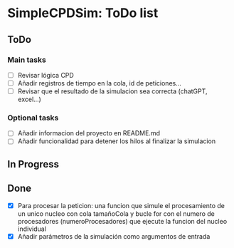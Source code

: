 #   SimpleCPDSim: ToDo list
##  ToDo
### Main tasks
- [ ] Revisar lógica CPD
- [ ] Añadir registros de tiempo en la cola, id de peticiones...
- [ ] Revisar que el resultado de la simulacion sea correcta (chatGPT, excel...)
### Optional tasks
- [ ] Añadir informacion del proyecto en README.md
- [ ] Añadir funcionalidad para detener los hilos al finalizar la simulacion
##  In Progress
##  Done
- [x] Para procesar la peticion:
una funcion que simule el procesamiento de un unico nucleo con cola tamañoCola y bucle for con el numero de procesadores (numeroProcesadores) que ejecute la funcion del nucleo individual
- [x] Añadir parámetros de la simulación como argumentos de entrada